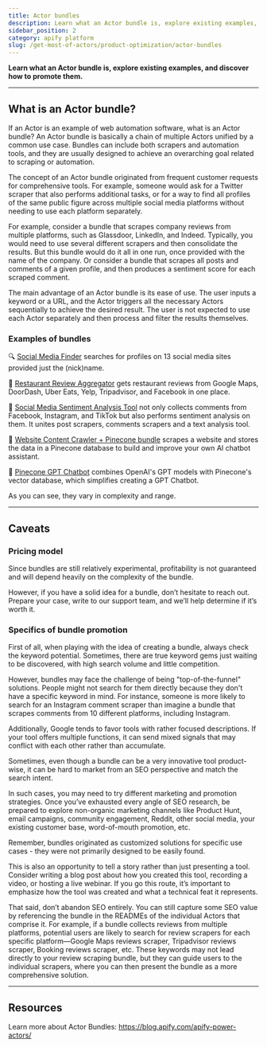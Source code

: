 ```yaml
---
title: Actor bundles
description: Learn what an Actor bundle is, explore existing examples, and discover how to promote them.
sidebar_position: 2
category: apify platform
slug: /get-most-of-actors/product-optimization/actor-bundles
---
```


**Learn what an Actor bundle is, explore existing examples, and discover how to promote them.**

---

## What is an Actor bundle?

If an Actor is an example of web automation software, what is an Actor bundle? An Actor bundle is basically a chain of multiple Actors unified by a common use case. Bundles can include both scrapers and automation tools, and they are usually designed to achieve an overarching goal related to scraping or automation.

The concept of an Actor bundle originated from frequent customer requests for comprehensive tools. For example, someone would ask for a Twitter scraper that also performs additional tasks, or for a way to find all profiles of the same public figure across multiple social media platforms without needing to use each platform separately.

For example, consider a bundle that scrapes company reviews from multiple platforms, such as Glassdoor, LinkedIn, and Indeed. Typically, you would need to use several different scrapers and then consolidate the results. But this bundle would do it all in one run, once provided with the name of the company. Or consider a bundle that scrapes all posts and comments of a given profile, and then produces a sentiment score for each scraped comment.

The main advantage of an Actor bundle is its ease of use. The user inputs a keyword or a URL, and the Actor triggers all the necessary Actors sequentially to achieve the desired result. The user is not expected to use each Actor separately and then process and filter the results themselves.

### Examples of bundles

🔍 [Social Media Finder](https://apify.com/tri_angle/social-media-finder) searches for profiles on 13 social media sites provided just the (nick)name.

🍝 [Restaurant Review Aggregator](https://apify.com/tri_angle/restaurant-review-aggregator) gets restaurant reviews from Google Maps, DoorDash, Uber Eats, Yelp, Tripadvisor, and Facebook in one place.

🤔 [Social Media Sentiment Analysis Tool](https://apify.com/tri_angle/social-media-sentiment-analysis-tool) not only collects comments from Facebook, Instagram, and TikTok but also performs sentiment analysis on them. It unites post scrapers, comments scrapers and a text analysis tool.

🦾 [Website Content Crawler + Pinecone bundle](https://apify.com/tri_angle/wcc-pinecone-integration) scrapes a website and stores the data in a Pinecone database to build and improve your own AI chatbot assistant.

🤖 [Pinecone GPT Chatbot](https://apify.com/tri_angle/pinecone-gpt-chatbot) combines OpenAI's GPT models with Pinecone's vector database, which simplifies creating a GPT Chatbot.

As you can see, they vary in complexity and range.

---

## Caveats

### Pricing model

Since bundles are still relatively experimental, profitability is not guaranteed and will depend heavily on the complexity of the bundle.

However, if you have a solid idea for a bundle, don’t hesitate to reach out. Prepare your case, write to our support team, and we’ll help determine if it’s worth it.

### Specifics of bundle promotion

First of all, when playing with the idea of creating a bundle, always check the keyword potential. Sometimes, there are true keyword gems just waiting to be discovered, with high search volume and little competition.

However, bundles may face the challenge of being "top-of-the-funnel" solutions. People might not search for them directly because they don't have a specific keyword in mind. For instance, someone is more likely to search for an Instagram comment scraper than imagine a bundle that scrapes comments from 10 different platforms, including Instagram.

Additionally, Google tends to favor tools with rather focused descriptions. If your tool offers multiple functions, it can send mixed signals that may conflict with each other rather than accumulate.

Sometimes, even though a bundle can be a very innovative tool product-wise, it can be hard to market from an SEO perspective and match the search intent.

In such cases, you may need to try different marketing and promotion strategies. Once you’ve exhausted every angle of SEO research, be prepared to explore non-organic marketing channels like Product Hunt, email campaigns, community engagement, Reddit, other social media, your existing customer base, word-of-mouth promotion, etc.

Remember, bundles originated as customized solutions for specific use cases - they were not primarily designed to be easily found.

This is also an opportunity to tell a story rather than just presenting a tool. Consider writing a blog post about how you created this tool, recording a video, or hosting a live webinar. If you go this route, it’s important to emphasize how the tool was created and what a technical feat it represents.

That said, don’t abandon SEO entirely. You can still capture some SEO value by referencing the bundle in the READMEs of the individual Actors that comprise it. For example, if a bundle collects reviews from multiple platforms, potential users are likely to search for review scrapers for each specific platform—Google Maps reviews scraper, Tripadvisor reviews scraper, Booking reviews scraper, etc. These keywords may not lead directly to your review scraping bundle, but they can guide users to the individual scrapers, where you can then present the bundle as a more comprehensive solution.

---

## Resources

Learn more about Actor Bundles: https://blog.apify.com/apify-power-actors/
